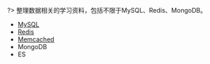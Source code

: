 ?> 整理数据相关的学习资料，包括不限于MySQL、Redis、MongoDB。


- [MySQL](/面试宝典/数据库/mysql.md)
- [Redis](/面试宝典/数据库/redis.md)
- [Memcached](/面试宝典/数据库/mongodb.md)
- MongoDB
- ES
